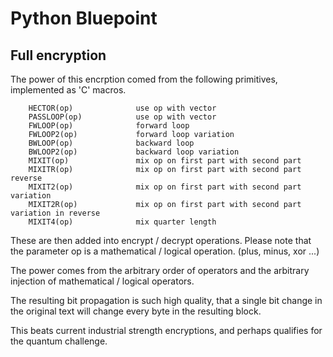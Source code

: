#                                Python Bluepoint
## 	Full encryption

  The power of this encrption comed from the following primitives,
implemented as 'C' macros.

        HECTOR(op)              use op with vector
        PASSLOOP(op)            use op with vector
        FWLOOP(op)              forward loop
        FWLOOP2(op)             forward loop variation
        BWLOOP(op)              backward loop
        BWLOOP2(op)             backward loop variation
        MIXIT(op)               mix op on first part with second part
        MIXITR(op)              mix op on first part with second part reverse
        MIXIT2(op)              mix op on first part with second part variation
        MIXIT2R(op)             mix op on first part with second part variation in reverse
        MIXIT4(op)              mix quarter length

 These are then added into encrypt / decrypt operations. Please note
that the parameter op is a mathematical / logical operation. (plus, minus, xor ...)

  The power comes from the arbitrary order of operators and the arbitrary injection
of mathematical / logical operators.

 The resulting bit propagation is such high quality, that a single bit change
in the original text will change every byte in the resulting block.

 This beats current industrial strength encryptions, and perhaps qualifies for the
quantum challenge.





